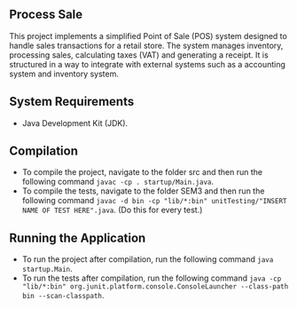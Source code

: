 ## Process Sale
This project implements a simplified Point of Sale (POS) system designed to handle sales transactions for a retail store. 
The system manages inventory, processing sales, calculating taxes (VAT) and generating a receipt. It is structured in a way to integrate with external systems such as a accounting system and inventory system.

## System Requirements
- Java Development Kit (JDK).

## Compilation
- To compile the project, navigate to the folder src and then run the following command `javac -cp . startup/Main.java`. 
- To compile the tests, navigate to the folder SEM3 and then run the following command `javac -d bin -cp "lib/*:bin" unitTesting/"INSERT NAME OF TEST HERE".java`. (Do this for every test.)

## Running the Application
- To run the project after compilation, run the following command `java startup.Main`. 
- To run the tests after compilation, run the following command `java -cp "lib/*:bin" org.junit.platform.console.ConsoleLauncher --class-path bin --scan-classpath`. 

